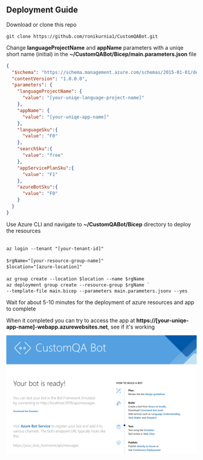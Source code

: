 
## Deployment Guide

Download or clone this repo

```shell
git clone https://github.com/ronikurnia1/CustomQABot.git
```
Change **languageProjectName** and **appName** parameters with a uniqe short name (initial) in the **~/CustomQABot/Bicep/main.parameters.json** file

```json
{
  "$schema": "https://schema.management.azure.com/schemas/2015-01-01/deploymentParameters.json#",
  "contentVersion": "1.0.0.0",
  "parameters": {
    "languageProjectName": {
      "value": "[your-uniqe-language-project-name]"
    },
    "appName": {
      "value": "[your-uniqe-app-name]"
    },
    "languageSku":{
      "value": "F0"
    },
    "searchSku":{
      "value": "free"
    },
    "appServicePlanSku":{
      "value": "F1"
    },
    "azureBotSku":{
      "value": "F0"
    }
  }
}
```

Use Azure CLI and navigate to **~/CustomQABot/Bicep** directory to deploy the resources

```shell

az login --tenant "[your-tenant-id]"

$rgName="[your-resource-group-name]"
$location="[azure-location]"

az group create --location $location --name $rgName
az deployment group create --resource-group $rgName `
--template-file main.bicep --parameters main.parameters.jsonv --yes
```

Wait for about 5-10 minutes for the deployment of azure resources and app to complete

When it completed you can try to access the app at **https://[your-uniqe-app-name]-webapp.azurewebsites.net**, see if it's working

<img src="assets/bot_landing_page.png" alt="drawing" />

